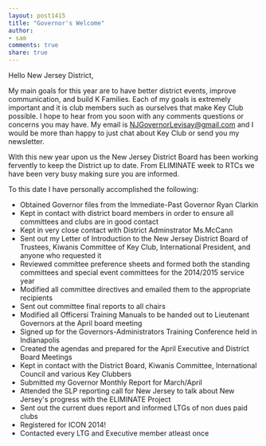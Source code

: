 ```yaml
---
layout: post1415
title: "Governor's Welcome"
author:
- sam
comments: true
share: true
---
```


Hello New Jersey District,

My main goals for this year are to have better district events, improve communication, and build K Families. Each of my goals is extremely important and it is club members such as ourselves that make Key Club possible. I hope to hear from you soon with any comments questions or concerns you may have. My email is [NJGovernorLevisay@gmail.com](mailto:njgovernorlevisay@gmail.com) and I would be more than happy to just chat about Key Club or send you my newsletter.

With this new year upon us the New Jersey District Board has been working fervently to keep the District up to date. From ELIMINATE week to RTCs we have been very busy making sure you are informed.

To this date I have personally accomplished the following:

- Obtained Governor files from the Immediate-Past Governor Ryan Clarkin
- Kept in contact with district board members in order to ensure all committees and clubs are in good contact
- Kept in very close contact with District Adminstrator Ms.McCann
- Sent out my Letter of Introduction to the New Jersey District Board of Trustees, Kiwanis Committee of Key Club, International President, and anyone who requested it
- Reviewed committee preference sheets and formed both the standing committees and special event committees for the 2014/2015 service year
- Modified all committee directives and emailed them to the appropriate recipients
- Sent out committee final reports to all chairs
- Modified all Officersí Training Manuals to be handed out to Lieutenant Governors at the April board meeting
- Signed up for the Governors-Administrators Training  Conference held in Indianapolis
- Created the agendas and prepared for the April Executive and District Board Meetings
- Kept in contact with the District Board, Kiwanis Committee, International Council and various Key Clubbers
- Submitted my Governor Monthly Report for March/April
- Attended the SLP reporting call for New Jersey to talk about New Jersey's progress with the ELIMINATE Project
- Sent out the current dues report and informed LTGs of non dues paid clubs
- Registered for ICON 2014!
- Contacted every LTG and Executive member atleast once
